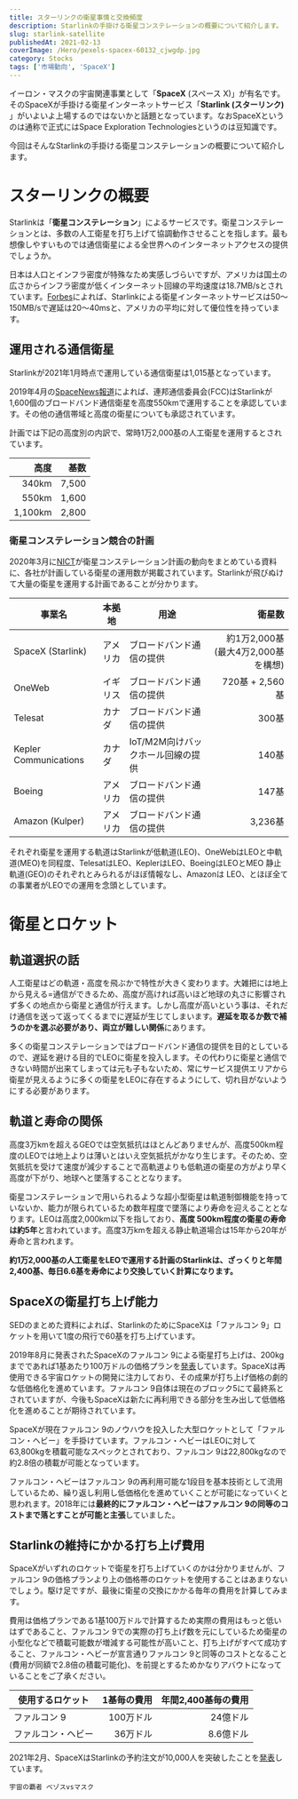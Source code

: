 ```yaml
---
title: スターリンクの衛星事情と交換頻度
description: Starlinkの手掛ける衛星コンステレーションの概要について紹介します。
slug: starlink-satellite
publishedAt: 2021-02-13
coverImage: /Hero/pexels-spacex-60132_cjwgdp.jpg
category: Stocks
tags: ['市場動向', 'SpaceX']
---
```


イーロン・マスクの宇宙関連事業として「**SpaceX** (スペース X)」が有名です。そのSpaceXが手掛ける衛星インターネットサービス「**Starlink (スターリンク)** 」がいよいよ上場するのではないかと話題となっています。なおSpaceXというのは通称で正式にはSpace Exploration Technologiesというのは豆知識です。

今回はそんなStarlinkの手掛ける衛星コンステレーションの概要について紹介します。

# スターリンクの概要

Starlinkは「**衛星コンステレーション**」によるサービスです。衛星コンステレーションとは、多数の人工衛星を打ち上げて協調動作させることを指します。最も想像しやすいものでは通信衛星による全世界へのインターネットアクセスの提供でしょうか。

日本は人口とインフラ密度が特殊なため実感しづらいですが、アメリカは国土の広さからインフラ密度が低くインターネット回線の平均速度は18.7MB/sとされています。[Forbes](https://forbesjapan.com/articles/detail/37837)によれば、Starlinkによる衛星インターネットサービスは50～150MB/sで遅延は20～40msと、アメリカの平均に対して優位性を持っています。

## 運用される通信衛星

Starlinkが2021年1月時点で運用している通信衛星は1,015基となっています。

2019年4月の[SpaceNews報道](https://spacenews.com/fcc-oks-lower-orbit-for-some-starlink-satellites/)によれば、連邦通信委員会(FCC)はStarlinkが1,600個のブロードバンド通信衛星を高度550kmで運用することを承認しています。その他の通信帯域と高度の衛星についても承認されています。

計画では下記の高度別の内訳で、常時1万2,000基の人工衛星を運用するとされています。

|    高度 |  基数 |
| ------: | ----: |
|   340km | 7,500 |
|   550km | 1,600 |
| 1,100km | 2,800 |

### 衛星コンステレーション競合の計画

2020年3月に[NICT](https://www.nict.go.jp/global/lde9n2000000bizn-att/lde9n2000001ebz4.pdf)が衛星コンステレーション計画の動向をまとめている資料に、各社が計画している衛星の運用数が掲載されています。Starlinkが飛びぬけて大量の衛星を運用する計画であることが分かります。

| 事業名                | 本拠地   | 用途                              |                              衛星数 |
| --------------------- | -------- | --------------------------------- | ----------------------------------: |
| SpaceX (Starlink)     | アメリカ | ブロードバンド通信の提供          | 約1万2,000基 (最大4万2,000基を構想) |
| OneWeb                | イギリス | ブロードバンド通信の提供          |                     720基 + 2,560基 |
| Telesat               | カナダ   | ブロードバンド通信の提供          |                               300基 |
| Kepler Communications | カナダ   | IoT/M2M向けバックホール回線の提供 |                               140基 |
| Boeing                | アメリカ | ブロードバンド通信の提供          |                               147基 |
| Amazon (Kulper)       | アメリカ | ブロードバンド通信の提供          |                             3,236基 |

それぞれ衛星を運用する軌道はStarlinkが低軌道(LEO)、OneWebはLEOと中軌道(MEO)を同程度、TelesatはLEO、KeplerはLEO、BoeingはLEOとMEO 静止軌道(GEO)のそれぞれとみられるがほぼ情報なし、Amazonは LEO、とほぼ全ての事業者がLEOでの運用を念頭としています。

# 衛星とロケット

## 軌道選択の話

人工衛星はどの軌道・高度を飛ぶかで特性が大きく変わります。大雑把には地上から見える=通信ができるため、高度が高ければ高いほど地球の丸さに影響されず多くの地点から衛星と通信が行えます。しかし高度が高いという事は、それだけ通信を送って返ってくるまでに遅延が生じてしまいます。**遅延を取るか数で補うのかを選ぶ必要があり、両立が難しい関係**にあります。

多くの衛星コンステレーションではブロードバンド通信の提供を目的としているので、遅延を避ける目的でLEOに衛星を投入します。その代わりに衛星と通信できない時間が出来てしまっては元も子もないため、常にサービス提供エリアから衛星が見えるように多くの衛星をLEOに存在するようにして、切れ目がないようにする必要があります。

## 軌道と寿命の関係

高度3万kmを超えるGEOでは空気抵抗はほとんどありませんが、高度500km程度のLEOでは地上よりは薄いとはいえ空気抵抗がかなり生じます。そのため、空気抵抗を受けて速度が減少することで高軌道よりも低軌道の衛星の方がより早く高度が下がり、地球へと墜落することとなります。

衛星コンステレーションで用いられるような超小型衛星は軌道制御機能を持っていないか、能力が限られているため数年程度で墜落により寿命を迎えることとなります。LEOは高度2,000km以下を指しており、**高度 500km程度の衛星の寿命は約5年**と言われています。高度3万kmを超える静止軌道場合は15年から20年が寿命と言われます。

**約1万2,000基の人工衛星をLEOで運用する計画のStarlinkは、ざっくりと年間2,400基、毎日6.6基を寿命により交換していく計算になります。**

## SpaceXの衛星打ち上げ能力

SEDのまとめた資料によれば、StarlinkのためにSpaceXは「ファルコン 9」ロケットを用いて1度の飛行で60基を打ち上げています。

2019年8月に発表されたSpaceXのファルコン 9による衛星打ち上げは、200kgまでであれば1基あたり100万ドルの価格プランを[発表](https://spacebiz.info/1956/)しています。SpaceXは再使用できる宇宙ロケットの開発に注力しており、その成果が打ち上げ価格の劇的な低価格化を進めています。ファルコン 9自体は現在のブロック5にて最終系とされていますが、今後もSpaceXは新たに再利用できる部分を生み出して低価格化を進めることが期待されています。

SpaceXが現在ファルコン 9のノウハウを投入した大型ロケットとして「ファルコン・ヘビー」を手掛けています。ファルコン・ヘビーはLEOに対して63,800kgを積載可能なスペックとされており、ファルコン 9は22,800kgなので約2.8倍の積載が可能となっています。

ファルコン・ヘビーはファルコン 9の再利用可能な1段目を基本技術として流用しているため、繰り返し利用し低価格化を進めていくことが可能になっていくと思われます。2018年には**最終的にファルコン・ヘビーはファルコン 9の同等のコストまで落とすことが可能と主張**していました。

## Starlinkの維持にかかる打ち上げ費用

SpaceXがいずれのロケットで衛星を打ち上げていくのかは分かりませんが、ファルコン 9の価格プランより上の価格帯のロケットを使用することはあまりないでしょう。駆け足ですが、最後に衛星の交換にかかる毎年の費用を計算してみます。

費用は価格プランである1基100万ドルで計算するため実際の費用はもっと低いはずであること、ファルコン 9での実際の打ち上げ数を元にしているため衛星の小型化などで積載可能数が増減する可能性が高いこと、打ち上げがすべて成功すること、ファルコン・ヘビーが宣言通りファルコン 9と同等のコストとなること(費用が同額で2.8倍の積載可能化)、を前提とするためかなりアバウトになっていることをご了承ください。

| 使用するロケット   | 1基毎の費用 | 年間2,400基毎の費用 |
| ------------------ | ----------: | ------------------: |
| ファルコン 9       |   100万ドル |            24億ドル |
| ファルコン・ヘビー |    36万ドル |           8.6億ドル |

2021年2月、SpaceXはStarlinkの予約注文が10,000人を突破したことを[発表](https://www.engadget.com/spacex-starlink-internet-preorders-121427490.html)しています。

```amazon:4105070819
宇宙の覇者 ベゾスvsマスク
```
